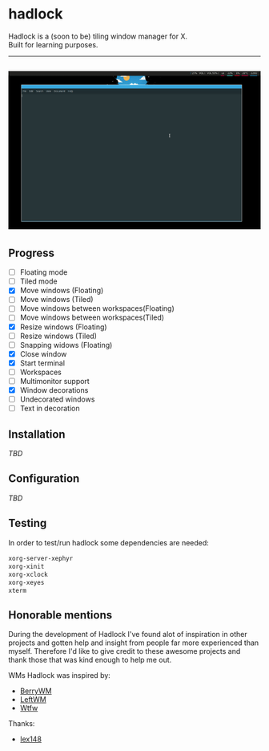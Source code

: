 # hadlock  

Hadlock is a (soon to be) tiling window manager for X.  
Built for learning purposes.  

---
![](hadlock.gif)
---

## Progress

- [ ] Floating mode
- [ ] Tiled mode 
- [x] Move windows (Floating)  
- [ ] Move windows (Tiled) 
- [ ] Move windows between workspaces(Floating)  
- [ ] Move windows between workspaces(Tiled) 
- [x] Resize windows (Floating) 
- [ ] Resize windows (Tiled) 
- [ ] Snapping widows (Floating) 
- [x] Close window 
- [x] Start terminal 
- [ ] Workspaces 
- [ ] Multimonitor support 
- [x] Window decorations 
- [ ] Undecorated windows 
- [ ] Text in decoration 

## Installation
_TBD_

## Configuration
_TBD_

## Testing
In order to test/run hadlock some dependencies are needed:
```
xorg-server-xephyr
xorg-xinit
xorg-xclock
xorg-xeyes
xterm
```

## Honorable mentions
During the development of Hadlock I've found alot of inspiration in other projects and gotten help and insight from people far more experienced than myself.
Therefore I'd like to give credit to these awesome projects and thank those that was kind enough to help me out.

WMs Hadlock was inspired by:
- [BerryWM](https://github.com/JLErvin/berry)
- [LeftWM](https://github.com/leftwm/leftwm)
- [Wtfw](https://github.com/Kintaro/wtftw)

Thanks:
- [lex148](https://github.com/lex148)
